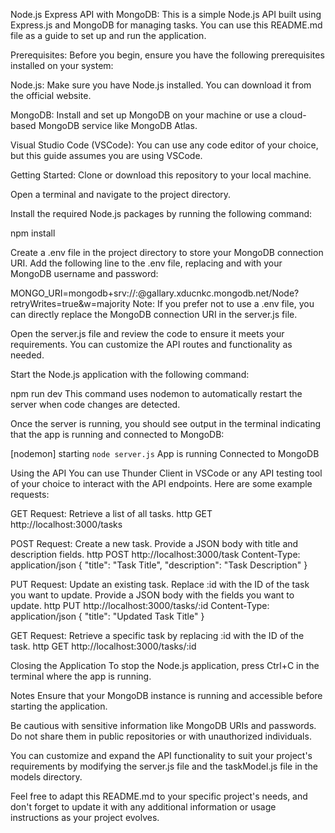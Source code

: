 Node.js Express API with MongoDB:
This is a simple Node.js API built using Express.js and MongoDB for managing tasks. You can use this README.md file as a guide to set up and run the application.

Prerequisites:
Before you begin, ensure you have the following prerequisites installed on your system:

Node.js: Make sure you have Node.js installed. You can download it from the official website.

MongoDB: Install and set up MongoDB on your machine or use a cloud-based MongoDB service like MongoDB Atlas.

Visual Studio Code (VSCode): You can use any code editor of your choice, but this guide assumes you are using VSCode.

Getting Started:
Clone or download this repository to your local machine.

Open a terminal and navigate to the project directory.

Install the required Node.js packages by running the following command:


npm install

Create a .env file in the project directory to store your MongoDB connection URI. Add the following line to the .env file, replacing <Username> and <Password> with your MongoDB username and password:

MONGO_URI=mongodb+srv://<Username>:<Password>@gallary.xducnkc.mongodb.net/Node?retryWrites=true&w=majority
Note: If you prefer not to use a .env file, you can directly replace the MongoDB connection URI in the server.js file.

Open the server.js file and review the code to ensure it meets your requirements. You can customize the API routes and functionality as needed.

Start the Node.js application with the following command:


npm run dev
This command uses nodemon to automatically restart the server when code changes are detected.

Once the server is running, you should see output in the terminal indicating that the app is running and connected to MongoDB:


[nodemon] starting `node server.js`
App is running
Connected to MongoDB

Using the API
You can use Thunder Client in VSCode or any API testing tool of your choice to interact with the API endpoints. Here are some example requests:

GET Request: Retrieve a list of all tasks.
http
GET http://localhost:3000/tasks


POST Request: Create a new task. Provide a JSON body with title and description fields.
http
POST http://localhost:3000/task
Content-Type: application/json
{
    "title": "Task Title",
    "description": "Task Description"
}

PUT Request: Update an existing task. Replace :id with the ID of the task you want to update. Provide a JSON body with the fields you want to update.
http
PUT http://localhost:3000/tasks/:id
Content-Type: application/json
{
    "title": "Updated Task Title"
}

GET Request: Retrieve a specific task by replacing :id with the ID of the task.
http
GET http://localhost:3000/tasks/:id


Closing the Application
To stop the Node.js application, press Ctrl+C in the terminal where the app is running.

Notes
Ensure that your MongoDB instance is running and accessible before starting the application.

Be cautious with sensitive information like MongoDB URIs and passwords. Do not share them in public repositories or with unauthorized individuals.

You can customize and expand the API functionality to suit your project's requirements by modifying the server.js file and the taskModel.js file in the models directory.

Feel free to adapt this README.md to your specific project's needs, and don't forget to update it with any additional information or usage instructions as your project evolves.